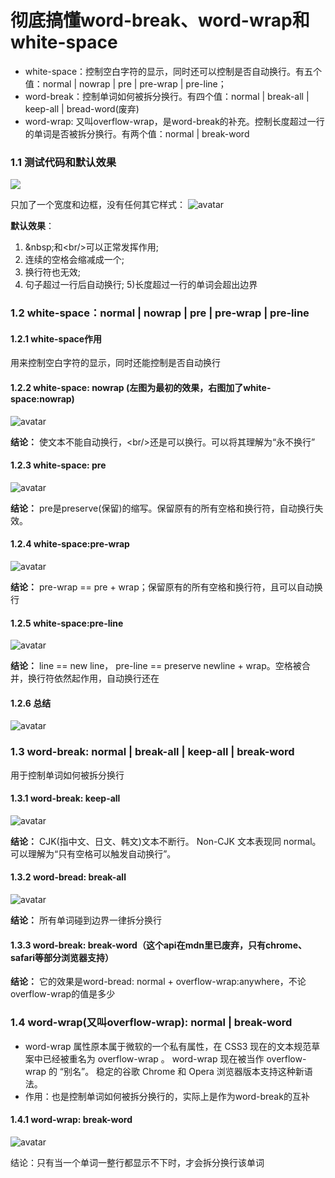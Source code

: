 # 彻底搞懂word-break、word-wrap和white-space

- white-space：控制空白字符的显示，同时还可以控制是否自动换行。有五个值：normal | nowrap | pre | pre-wrap | pre-line；
- word-break：控制单词如何被拆分换行。有四个值：normal | break-all | keep-all | bread-word(废弃)
- word-wrap: 又叫overflow-wrap，是word-break的补充。控制长度超过一行的单词是否被拆分换行。有两个值：normal | break-word

### 1.1 测试代码和默认效果

![](http://rc9frlwp7.hn-bkt.clouddn.com/clipboard10.png)

只加了一个宽度和边框，没有任何其它样式：
![avatar](http://rc9frlwp7.hn-bkt.clouddn.com/clipboard2.png)

__默认效果__：

1) \&nbsp;和\<br/>可以正常发挥作用;
2) 连续的空格会缩减成一个;
3) 换行符也无效;
4) 句子超过一行后自动换行; 5)长度超过一行的单词会超出边界

### 1.2 white-space：normal | nowrap | pre | pre-wrap | pre-line

#### 1.2.1 white-space作用

用来控制空白字符的显示，同时还能控制是否自动换行

#### 1.2.2 white-space: nowrap (左图为最初的效果，右图加了white-space:nowrap)

![avatar](http://rc9frlwp7.hn-bkt.clouddn.com/clipboard3.png)

__结论：__ 使文本不能自动换行，\<br/>还是可以换行。可以将其理解为“永不换行”

#### 1.2.3 white-space: pre

![avatar](http://rc9frlwp7.hn-bkt.clouddn.com/clipboard4.png)

__结论：__ pre是preserve(保留)的缩写。保留原有的所有空格和换行符，自动换行失效。

#### 1.2.4 white-space:pre-wrap

![avatar](http://rc9frlwp7.hn-bkt.clouddn.com/clipboard5.png)

__结论：__ pre-wrap == pre + wrap；保留原有的所有空格和换行符，且可以自动换行

#### 1.2.5 white-space:pre-line

![avatar](http://rc9frlwp7.hn-bkt.clouddn.com/clipboard6.png)

__结论：__ line == new line， pre-line == preserve newline + wrap。空格被合并，换行符依然起作用，自动换行还在

#### 1.2.6 总结

![avatar](http://rc9frlwp7.hn-bkt.clouddn.com/clipboard7.png)

### 1.3 word-break: normal | break-all | keep-all | break-word

用于控制单词如何被拆分换行

#### 1.3.1 word-break: keep-all

![avatar](http://rc9frlwp7.hn-bkt.clouddn.com/clipboard8.png)

__结论：__ CJK(指中文、日文、韩文)文本不断行。 Non-CJK 文本表现同 normal。可以理解为“只有空格可以触发自动换行”。

#### 1.3.2 word-bread: break-all

![avatar](http://rc9frlwp7.hn-bkt.clouddn.com/clipboard9.png)

__结论：__ 所有单词碰到边界一律拆分换行

#### 1.3.3 word-break: break-word（这个api在mdn里已废弃，只有chrome、safari等部分浏览器支持）

__结论：__ 它的效果是word-bread: normal + overflow-wrap:anywhere，不论overflow-wrap的值是多少

### 1.4 word-wrap(又叫overflow-wrap): normal | break-word

- word-wrap 属性原本属于微软的一个私有属性，在 CSS3 现在的文本规范草案中已经被重名为 overflow-wrap 。 word-wrap 现在被当作 overflow-wrap 的 “别名”。 稳定的谷歌 Chrome 和 Opera 浏览器版本支持这种新语法。
- 作用：也是控制单词如何被拆分换行的，实际上是作为word-break的互补

#### 1.4.1 word-wrap: break-word

![avatar](http://rc9frlwp7.hn-bkt.clouddn.com/clipboard10.png)

结论：只有当一个单词一整行都显示不下时，才会拆分换行该单词
